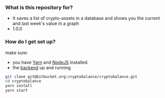 ### What is this repository for? ###

* It saves a list of crypto-assets in a database and shows you the current and last week's value in a graph
* 1.0.0

### How do I get set up? ###

make sure:
 * you have [Yarn](https://yarnpkg.com/en/) and [NodeJS](https://nodejs.org/en/) installed.
 * the [backend](https://github.com/ff05/evaluation-tool-api) up and running

```bash
git clone git@bitbucket.org:cryptobalance/cryptobalance.git
cd cryptobalance
yarn install
yarn start
```

